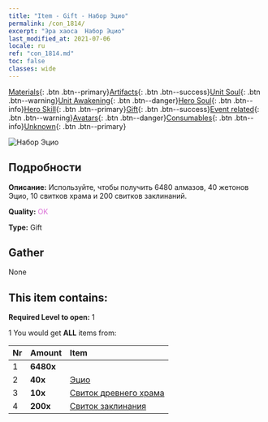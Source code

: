 ```yaml
---
title: "Item - Gift - Набор Эцио"
permalink: /con_1814/
excerpt: "Эра хаоса  Набор Эцио"
last_modified_at: 2021-07-06
locale: ru
ref: "con_1814.md"
toc: false
classes: wide
---
```

 [Materials](/ItemsRU/){: .btn .btn--primary}[Artifacts](/ItemsRU/Artifacts/){: .btn .btn--success}[Unit Soul](/ItemsRU/UnitSoul/){: .btn .btn--warning}[Unit Awakening](/ItemsRU/UnitAwakening/){: .btn .btn--danger}[Hero Soul](/ItemsRU/HeroSoul/){: .btn .btn--info}[Hero Skill](/ItemsRU/HeroSkill/){: .btn .btn--primary}[Gift](/ItemsRU/Gift/){: .btn .btn--success}[Event related](/ItemsRU/Events/){: .btn .btn--warning}[Avatars](/ItemsRU/Avatars/){: .btn .btn--danger}[Consumables](/ItemsRU/Consumables/){: .btn .btn--info}[Unknown](/ItemsRU/Unknown/){: .btn .btn--primary}

 ![Набор Эцио](/images/t/i_907435.png)

## Подробности
 **Описание:** Используйте, чтобы получить 6480 алмазов, 40 жетонов Эцио, 10 свитков храма и 200 свитков заклинаний.

 **Quality:** <span style="color: #DA70D6">OK</span>

 **Type:** Gift

## Gather

  None

## This item contains:

 **Required Level to open:** 1

 1 You would get **ALL** items  from:

  | Nr | Amount |     Item    |
  |:---|:-------|:------------|
  | 1 |  **6480x** | <i class="fas fa-gem"/> |  | 
  | 2 |  **40x** | [Эцио](/ItemsRU/her_398/) |  | 
  | 3 |  **10x** | [Свиток древнего храма](/ItemsRU/con_697/) |  | 
  | 4 |  **200x** | [Свиток заклинания](/ItemsRU/con_694/) |  | 
